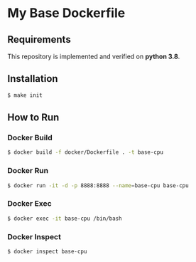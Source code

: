 # My Base Dockerfile

## Requirements

This repository is implemented and verified on **python 3.8**.

## Installation

```bash
$ make init
```

## How to Run

### Docker Build

```bash
$ docker build -f docker/Dockerfile . -t base-cpu
```

### Docker Run

```bash
$ docker run -it -d -p 8888:8888 --name=base-cpu base-cpu
```

### Docker Exec

```bash
$ docker exec -it base-cpu /bin/bash
```

### Docker Inspect

```bash
$ docker inspect base-cpu
```